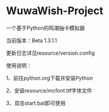 # WuwaWish-Project
一个基于Python的鸣潮抽卡模拟器

当前版本：Beta 1.3.1.1

更新日志详见resource/version.config

使用说明：

1、前往python.org下载并安装Python

2、安装resource/mcfont.ttf字体文件

3、双击start.bat即可使用


